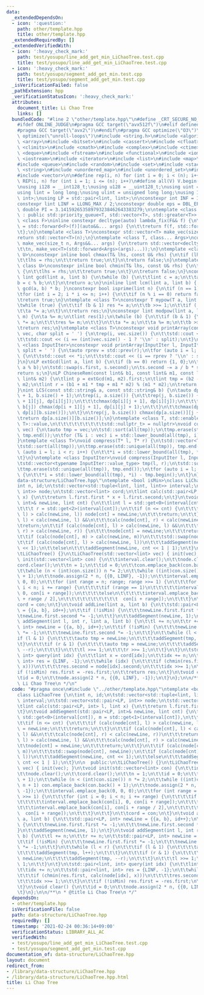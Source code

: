 ```yaml
---
data:
  _extendedDependsOn:
  - icon: ':question:'
    path: other/template.hpp
    title: other/template.hpp
  _extendedRequiredBy: []
  _extendedVerifiedWith:
  - icon: ':heavy_check_mark:'
    path: test/yosupo/line_add_get_min_LiChaoTree.test.cpp
    title: test/yosupo/line_add_get_min_LiChaoTree.test.cpp
  - icon: ':heavy_check_mark:'
    path: test/yosupo/segment_add_get_min.test.cpp
    title: test/yosupo/segment_add_get_min.test.cpp
  _isVerificationFailed: false
  _pathExtension: hpp
  _verificationStatusIcon: ':heavy_check_mark:'
  attributes:
    document_title: Li Chao Tree
    links: []
  bundledCode: "#line 2 \"other/template.hpp\"\n#define _CRT_SECURE_NO_WARNINGS\n\
    #ifdef ONLINE_JUDGE\n#pragma GCC target(\"avx512f\")\n#elif defined EVAL\n#else\n\
    #pragma GCC target(\"avx2\")\n#endif\n#pragma GCC optimize(\"O3\")\n#pragma GCC\
    \ optimize(\"unroll-loops\")\n#include <string.h>\n#include <algorithm>\n#include\
    \ <array>\n#include <bitset>\n#include <cassert>\n#include <cfloat>\n#include\
    \ <climits>\n#include <cmath>\n#include <complex>\n#include <ctime>\n#include\
    \ <deque>\n#include <fstream>\n#include <functional>\n#include <iomanip>\n#include\
    \ <iostream>\n#include <iterator>\n#include <list>\n#include <map>\n#include <memory>\n\
    #include <queue>\n#include <random>\n#include <set>\n#include <stack>\n#include\
    \ <string>\n#include <unordered_map>\n#include <unordered_set>\n#include <utility>\n\
    #include <vector>\n\n#define rep(i, n) for (int i = 0; i < (n); i++)\n#define\
    \ REP(i, n) for (int i = 1; i <= (n); i++)\n#define all(V) V.begin(), V.end()\n\
    \nusing i128 = __int128_t;\nusing u128 = __uint128_t;\nusing uint = unsigned int;\n\
    using lint = long long;\nusing ulint = unsigned long long;\nusing IP = std::pair<int,\
    \ int>;\nusing LP = std::pair<lint, lint>;\n\nconstexpr int INF = INT_MAX / 2;\n\
    constexpr lint LINF = LLONG_MAX / 2;\nconstexpr double eps = DBL_EPSILON;\nconstexpr\
    \ double PI = 3.141592653589793238462643383279;\n\ntemplate <class T>\nclass prique\
    \ : public std::priority_queue<T, std::vector<T>, std::greater<T>> {\n};\ntemplate\
    \ <class F>\ninline constexpr decltype(auto) lambda_fix(F&& f) {\n\treturn [f\
    \ = std::forward<F>(f)](auto&&... args) {\n\t\treturn f(f, std::forward<decltype(args)>(args)...);\n\
    \t};\n}\ntemplate <class T>\nconstexpr std::vector<T> make_vec(size_t n) {\n\t\
    return std::vector<T>(n);\n}\ntemplate <class T, class... Args>\nconstexpr auto\
    \ make_vec(size_t n, Args&&... args) {\n\treturn std::vector<decltype(make_vec<T>(args...))>(\n\
    \t\tn, make_vec<T>(std::forward<Args>(args)...));\n}\ntemplate <class T, class\
    \ U>\nconstexpr inline bool chmax(T& lhs, const U& rhs) {\n\tif (lhs < rhs) {\n\
    \t\tlhs = rhs;\n\t\treturn true;\n\t}\n\treturn false;\n}\ntemplate <class T,\
    \ class U>\nconstexpr inline bool chmin(T& lhs, const U& rhs) {\n\tif (lhs > rhs)\
    \ {\n\t\tlhs = rhs;\n\t\treturn true;\n\t}\n\treturn false;\n}\nconstexpr inline\
    \ lint gcd(lint a, lint b) {\n\twhile (b) {\n\t\tlint c = a;\n\t\ta = b;\n\t\t\
    b = c % b;\n\t}\n\treturn a;\n}\ninline lint lcm(lint a, lint b) { return a /\
    \ gcd(a, b) * b; }\nconstexpr bool isprime(lint n) {\n\tif (n == 1) return false;\n\
    \tfor (int i = 2; i * i <= n; i++) {\n\t\tif (n % i == 0) return false;\n\t}\n\
    \treturn true;\n}\ntemplate <class T>\nconstexpr T mypow(T a, lint b) {\n\tT res(1);\n\
    \twhile (true) {\n\t\tif (b & 1) res *= a;\n\t\tb >>= 1;\n\t\tif (!b) break;\n\
    \t\ta *= a;\n\t}\n\treturn res;\n}\nconstexpr lint modpow(lint a, lint b, lint\
    \ m) {\n\ta %= m;\n\tlint res(1);\n\twhile (b) {\n\t\tif (b & 1) {\n\t\t\tres\
    \ *= a;\n\t\t\tres %= m;\n\t\t}\n\t\ta *= a;\n\t\ta %= m;\n\t\tb >>= 1;\n\t}\n\
    \treturn res;\n}\ntemplate <class T>\nconstexpr void printArray(const std::vector<T>&\
    \ vec, char split = ' ') {\n\trep(i, vec.size()) {\n\t\tstd::cout << vec[i];\n\
    \t\tstd::cout << (i == (int)vec.size() - 1 ? '\\n' : split);\n\t}\n}\ntemplate\
    \ <class InputIter>\nconstexpr void printArray(InputIter l, InputIter r, char\
    \ split = ' ') {\n\tauto rprev = std::prev(r);\n\tfor (auto i = l; i != r; i++)\
    \ {\n\t\tstd::cout << *i;\n\t\tstd::cout << (i == rprev ? '\\n' : split);\n\t\
    }\n}\nLP extGcd(lint a, lint b) {\n\tif (b == 0) return {1, 0};\n\tLP s = extGcd(b,\
    \ a % b);\n\tstd::swap(s.first, s.second);\n\ts.second -= a / b * s.first;\n\t\
    return s;\n}\nLP ChineseRem(const lint& b1, const lint& m1, const lint& b2, const\
    \ lint& m2) {\n\tlint p = extGcd(m1, m2).first;\n\tlint tmp = (b2 - b1) * p %\
    \ m2;\n\tlint r = (b1 + m1 * tmp + m1 * m2) % (m1 * m2);\n\treturn {r, m1 * m2};\n\
    }\nint LCS(const std::string& a, const std::string& b) {\n\tauto dp = make_vec<int>(a.size()\
    \ + 1, b.size() + 1);\n\trep(i, a.size()) {\n\t\trep(j, b.size()) {\n\t\t\tchmax(dp[i\
    \ + 1][j], dp[i][j]);\n\t\t\tchmax(dp[i][j + 1], dp[i][j]);\n\t\t\tif (a[i] ==\
    \ b[j]) chmax(dp[i + 1][j + 1], dp[i][j] + 1);\n\t\t}\n\t\tchmax(dp[i + 1][b.size()],\
    \ dp[i][b.size()]);\n\t}\n\trep(j, b.size()) chmax(dp[a.size()][j + 1], dp[a.size()][j]);\n\
    \treturn dp[a.size()][b.size()];\n}\ntemplate <class T, std::enable_if_t<std::is_convertible<int,\
    \ T>::value,\n\t\t\t\t\t\t\t\t\tstd::nullptr_t> = nullptr>\nvoid compress(std::vector<T>&\
    \ vec) {\n\tauto tmp = vec;\n\tstd::sort(all(tmp));\n\ttmp.erase(std::unique(all(tmp)),\
    \ tmp.end());\n\tfor (T& i : vec) i = std::lower_bound(all(tmp), i) - tmp.begin();\n\
    }\ntemplate <class T>\nvoid compress(T* l, T* r) {\n\tstd::vector<T> tmp(l, r);\n\
    \tstd::sort(all(tmp));\n\ttmp.erase(std::unique(all(tmp)), tmp.end());\n\tfor\
    \ (auto i = l; i < r; i++) {\n\t\t*i = std::lower_bound(all(tmp), *i) - tmp.begin();\n\
    \t}\n}\ntemplate <class InputIter>\nvoid compress(InputIter l, InputIter r) {\n\
    \tstd::vector<typename InputIter::value_type> tmp(l, r);\n\tstd::sort(all(tmp));\n\
    \ttmp.erase(std::unique(all(tmp)), tmp.end());\n\tfor (auto i = l; i < r; i++)\
    \ {\n\t\t*i = std::lower_bound(all(tmp), *i) - tmp.begin();\n\t}\n}\n#line 3 \"\
    data-structure/LiChaoTree.hpp\"\ntemplate <bool isMin>\nclass LiChaoTree {\n\t\
    int n, id;\n\tstd::vector<std::tuple<lint, lint, lint>> interval;\n\tstd::vector<std::pair<LP,\
    \ int>> node;\n\tstd::vector<lint> cord;\n\tlint calc(std::pair<LP, int> l, lint\
    \ x) {\n\t\treturn l.first.first * x + l.first.second;\n\t}\n\tvoid addSegment(std::pair<LP,\
    \ int>& newLine, lint cnt) {\n\t\tlint l = std::get<0>(interval[cnt]), m = std::get<1>(interval[cnt]),\n\
    \t\t\t r = std::get<2>(interval[cnt]);\n\t\tif (n <= cnt) {\n\t\t\tif (calc(node[cnt],\
    \ l) > calc(newLine, l)) node[cnt] = newLine;\n\t\t\treturn;\n\t\t}\n\t\tif (calc(node[cnt],\
    \ l) < calc(newLine, l) &&\n\t\t\tcalc(node[cnt], r) < calc(newLine, r))\n\t\t\
    \treturn;\n\t\tif (calc(node[cnt], l) > calc(newLine, l) &&\n\t\t\tcalc(node[cnt],\
    \ r) > calc(newLine, r)) {\n\t\t\tnode[cnt] = newLine;\n\t\t\treturn;\n\t\t}\n\
    \t\tif (calc(node[cnt], m) > calc(newLine, m))\n\t\t\tstd::swap(node[cnt], newLine);\n\
    \t\tif (calc(node[cnt], l) > calc(newLine, l))\n\t\t\taddSegment(newLine, cnt\
    \ << 1);\n\t\telse\n\t\t\taddSegment(newLine, cnt << 1 | 1);\n\t}\n\n  public:\n\
    \tLiChaoTree() {}\n\tLiChaoTree(std::vector<lint> vec) { init(vec); }\n\tvoid\
    \ init(std::vector<lint> con) {\n\t\tinterval.clear();\n\t\tnode.clear();\n\t\t\
    cord.clear();\n\t\tn = 1;\n\t\tid = 0;\n\t\tcon.emplace_back(con.back() + 1);\n\
    \t\twhile (n < (int)con.size()) n *= 2;\n\t\twhile ((int)con.size() < n + 1) con.emplace_back(con.back()\
    \ + 1);\n\t\tnode.assign(2 * n, {{0, LINF}, -1});\n\t\tinterval.emplace_back(0,\
    \ 0, 0);\n\t\tfor (int range = n; range; range >>= 1) {\n\t\t\tfor (int i = 0;\
    \ i < n; i += range) {\n\t\t\t\tif (range == 1)\n\t\t\t\t\tinterval.emplace_back(con[i],\
    \ 0, con[i + range]);\n\t\t\t\telse\n\t\t\t\t\tinterval.emplace_back(con[i], con[i\
    \ + range / 2],\n\t\t\t\t\t\t\t\t\t\t  con[i + range]);\n\t\t\t}\n\t\t}\n\t\t\
    cord = con;\n\t}\n\tvoid addLine(lint a, lint b) {\n\t\tstd::pair<LP, int> newLine\
    \ = {{a, b}, id++};\n\t\tif (!isMin) {\n\t\t\tnewLine.first.first *= -1;\n\t\t\
    \tnewLine.first.second *= -1;\n\t\t}\n\t\taddSegment(newLine, 1);\n\t}\n\tvoid\
    \ addSegment(int l, int r, lint a, lint b) {\n\t\tl += n;\n\t\tr += n;\n\t\tstd::pair<LP,\
    \ int> newLine = {{a, b}, id++};\n\t\tif (!isMin) {\n\t\t\tnewLine.first.first\
    \ *= -1;\n\t\t\tnewLine.first.second *= -1;\n\t\t}\n\t\twhile (l < r) {\n\t\t\t\
    if (l & 1) {\n\t\t\t\tauto tmp = newLine;\n\t\t\t\taddSegment(tmp, l++);\n\t\t\
    \t}\n\t\t\tif (r & 1) {\n\t\t\t\tauto tmp = newLine;\n\t\t\t\taddSegment(tmp,\
    \ --r);\n\t\t\t}\n\t\t\tl >>= 1;\n\t\t\tr >>= 1;\n\t\t}\n\t}\n\tstd::pair<lint,\
    \ int> query(int idx) {\n\t\tlint x = cord[idx];\n\t\tidx += n;\n\t\tstd::pair<lint,\
    \ int> res = {LINF, -1};\n\t\twhile (idx) {\n\t\t\tif (chmin(res.first, calc(node[idx],\
    \ x)))\n\t\t\t\tres.second = node[idx].second;\n\t\t\tidx >>= 1;\n\t\t}\n\t\t\
    if (!isMin) res.first = -res.first;\n\t\treturn res;\n\t}\n\tvoid clear() {\n\t\
    \tid = 0;\n\t\tnode.assign(2 * n, {{0, LINF}, -1});\n\t}\n};\n\n/**\n * @title\
    \ Li Chao Tree\n */\n"
  code: "#pragma once\n#include \"../other/template.hpp\"\ntemplate <bool isMin>\n\
    class LiChaoTree {\n\tint n, id;\n\tstd::vector<std::tuple<lint, lint, lint>>\
    \ interval;\n\tstd::vector<std::pair<LP, int>> node;\n\tstd::vector<lint> cord;\n\
    \tlint calc(std::pair<LP, int> l, lint x) {\n\t\treturn l.first.first * x + l.first.second;\n\
    \t}\n\tvoid addSegment(std::pair<LP, int>& newLine, lint cnt) {\n\t\tlint l =\
    \ std::get<0>(interval[cnt]), m = std::get<1>(interval[cnt]),\n\t\t\t r = std::get<2>(interval[cnt]);\n\
    \t\tif (n <= cnt) {\n\t\t\tif (calc(node[cnt], l) > calc(newLine, l)) node[cnt]\
    \ = newLine;\n\t\t\treturn;\n\t\t}\n\t\tif (calc(node[cnt], l) < calc(newLine,\
    \ l) &&\n\t\t\tcalc(node[cnt], r) < calc(newLine, r))\n\t\t\treturn;\n\t\tif (calc(node[cnt],\
    \ l) > calc(newLine, l) &&\n\t\t\tcalc(node[cnt], r) > calc(newLine, r)) {\n\t\
    \t\tnode[cnt] = newLine;\n\t\t\treturn;\n\t\t}\n\t\tif (calc(node[cnt], m) > calc(newLine,\
    \ m))\n\t\t\tstd::swap(node[cnt], newLine);\n\t\tif (calc(node[cnt], l) > calc(newLine,\
    \ l))\n\t\t\taddSegment(newLine, cnt << 1);\n\t\telse\n\t\t\taddSegment(newLine,\
    \ cnt << 1 | 1);\n\t}\n\n  public:\n\tLiChaoTree() {}\n\tLiChaoTree(std::vector<lint>\
    \ vec) { init(vec); }\n\tvoid init(std::vector<lint> con) {\n\t\tinterval.clear();\n\
    \t\tnode.clear();\n\t\tcord.clear();\n\t\tn = 1;\n\t\tid = 0;\n\t\tcon.emplace_back(con.back()\
    \ + 1);\n\t\twhile (n < (int)con.size()) n *= 2;\n\t\twhile ((int)con.size() <\
    \ n + 1) con.emplace_back(con.back() + 1);\n\t\tnode.assign(2 * n, {{0, LINF},\
    \ -1});\n\t\tinterval.emplace_back(0, 0, 0);\n\t\tfor (int range = n; range; range\
    \ >>= 1) {\n\t\t\tfor (int i = 0; i < n; i += range) {\n\t\t\t\tif (range == 1)\n\
    \t\t\t\t\tinterval.emplace_back(con[i], 0, con[i + range]);\n\t\t\t\telse\n\t\t\
    \t\t\tinterval.emplace_back(con[i], con[i + range / 2],\n\t\t\t\t\t\t\t\t\t\t\
    \  con[i + range]);\n\t\t\t}\n\t\t}\n\t\tcord = con;\n\t}\n\tvoid addLine(lint\
    \ a, lint b) {\n\t\tstd::pair<LP, int> newLine = {{a, b}, id++};\n\t\tif (!isMin)\
    \ {\n\t\t\tnewLine.first.first *= -1;\n\t\t\tnewLine.first.second *= -1;\n\t\t\
    }\n\t\taddSegment(newLine, 1);\n\t}\n\tvoid addSegment(int l, int r, lint a, lint\
    \ b) {\n\t\tl += n;\n\t\tr += n;\n\t\tstd::pair<LP, int> newLine = {{a, b}, id++};\n\
    \t\tif (!isMin) {\n\t\t\tnewLine.first.first *= -1;\n\t\t\tnewLine.first.second\
    \ *= -1;\n\t\t}\n\t\twhile (l < r) {\n\t\t\tif (l & 1) {\n\t\t\t\tauto tmp = newLine;\n\
    \t\t\t\taddSegment(tmp, l++);\n\t\t\t}\n\t\t\tif (r & 1) {\n\t\t\t\tauto tmp =\
    \ newLine;\n\t\t\t\taddSegment(tmp, --r);\n\t\t\t}\n\t\t\tl >>= 1;\n\t\t\tr >>=\
    \ 1;\n\t\t}\n\t}\n\tstd::pair<lint, int> query(int idx) {\n\t\tlint x = cord[idx];\n\
    \t\tidx += n;\n\t\tstd::pair<lint, int> res = {LINF, -1};\n\t\twhile (idx) {\n\
    \t\t\tif (chmin(res.first, calc(node[idx], x)))\n\t\t\t\tres.second = node[idx].second;\n\
    \t\t\tidx >>= 1;\n\t\t}\n\t\tif (!isMin) res.first = -res.first;\n\t\treturn res;\n\
    \t}\n\tvoid clear() {\n\t\tid = 0;\n\t\tnode.assign(2 * n, {{0, LINF}, -1});\n\
    \t}\n};\n\n/**\n * @title Li Chao Tree\n */"
  dependsOn:
  - other/template.hpp
  isVerificationFile: false
  path: data-structure/LiChaoTree.hpp
  requiredBy: []
  timestamp: '2021-02-24 00:36:14+09:00'
  verificationStatus: LIBRARY_ALL_AC
  verifiedWith:
  - test/yosupo/line_add_get_min_LiChaoTree.test.cpp
  - test/yosupo/segment_add_get_min.test.cpp
documentation_of: data-structure/LiChaoTree.hpp
layout: document
redirect_from:
- /library/data-structure/LiChaoTree.hpp
- /library/data-structure/LiChaoTree.hpp.html
title: Li Chao Tree
---
```


